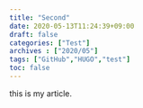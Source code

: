 ```yaml
---
title: "Second"
date: 2020-05-13T11:24:39+09:00
draft: false
categories: ["Test"]
archives : ["2020/05"]
tags: ["GitHub","HUGO","test"]
toc: false
---
```



this is my article.
